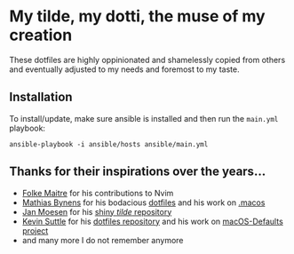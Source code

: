 # My tilde, my dotti, the muse of my creation

These dotfiles are highly oppinionated and shamelessly copied from others and eventually
adjusted to my needs and foremost to my taste.

## Installation

To install/update, make sure ansible is installed and then run the `main.yml`
playbook:

 `ansible-playbook -i ansible/hosts ansible/main.yml`

## Thanks for their inspirations over the years…

* [Folke Maitre](https://github.com/folke) for his contributions to Nvim
* [Mathias Bynens](https://mths.be/) for his bodacious
  [dotfiles](https://github.com/mathiasbynens/dotfiles) and his work on [.macos](https://github.com/mathiasbynens/dotfiles/blob/main/.macos)
* [Jan Moesen](http://jan.moesen.nu/) for his [shiny _tilde_ repository](https://github.com/janmoesen/tilde)
* [Kevin Suttle](http://kevinsuttle.com/) for his
  [dotfiles repository](https://github.com/kevinSuttle/dotfiles) and his work on
  [macOS-Defaults project](https://github.com/kevinSuttle/macOS-Defaults)
* and many more I do not remember anymore
